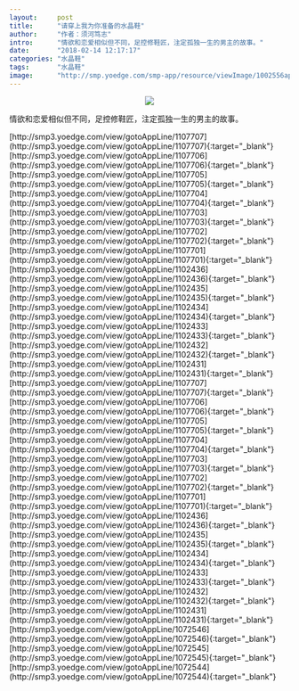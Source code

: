 ```yaml
---
layout:     post
title:      "请穿上我为你准备的水晶鞋"
author:     "作者：须河笃志"
intro:      "情欲和恋爱相似但不同，足控修鞋匠，注定孤独一生的男主的故事。"
date:       "2018-02-14 12:17:17"
categories: "水晶鞋"
tags:       "水晶鞋"
image:      "http://smp.yoedge.com/smp-app/resource/viewImage/1002556appline.png"
---
```

<div style="text-align: center">
<p><img src="http://smp.yoedge.com/smp-app/resource/viewImage/1002556appline.png"/></p>
</div>
<p class="post-meta">
<span>情欲和恋爱相似但不同，足控修鞋匠，注定孤独一生的男主的故事。</span>
</p>
[http://smp3.yoedge.com/view/gotoAppLine/1107707](http://smp3.yoedge.com/view/gotoAppLine/1107707){:target="_blank"}
[http://smp3.yoedge.com/view/gotoAppLine/1107706](http://smp3.yoedge.com/view/gotoAppLine/1107706){:target="_blank"}
[http://smp3.yoedge.com/view/gotoAppLine/1107705](http://smp3.yoedge.com/view/gotoAppLine/1107705){:target="_blank"}
[http://smp3.yoedge.com/view/gotoAppLine/1107704](http://smp3.yoedge.com/view/gotoAppLine/1107704){:target="_blank"}
[http://smp3.yoedge.com/view/gotoAppLine/1107703](http://smp3.yoedge.com/view/gotoAppLine/1107703){:target="_blank"}
[http://smp3.yoedge.com/view/gotoAppLine/1107702](http://smp3.yoedge.com/view/gotoAppLine/1107702){:target="_blank"}
[http://smp3.yoedge.com/view/gotoAppLine/1107701](http://smp3.yoedge.com/view/gotoAppLine/1107701){:target="_blank"}
[http://smp3.yoedge.com/view/gotoAppLine/1102436](http://smp3.yoedge.com/view/gotoAppLine/1102436){:target="_blank"}
[http://smp3.yoedge.com/view/gotoAppLine/1102435](http://smp3.yoedge.com/view/gotoAppLine/1102435){:target="_blank"}
[http://smp3.yoedge.com/view/gotoAppLine/1102434](http://smp3.yoedge.com/view/gotoAppLine/1102434){:target="_blank"}
[http://smp3.yoedge.com/view/gotoAppLine/1102433](http://smp3.yoedge.com/view/gotoAppLine/1102433){:target="_blank"}
[http://smp3.yoedge.com/view/gotoAppLine/1102432](http://smp3.yoedge.com/view/gotoAppLine/1102432){:target="_blank"}
[http://smp3.yoedge.com/view/gotoAppLine/1102431](http://smp3.yoedge.com/view/gotoAppLine/1102431){:target="_blank"}
[http://smp3.yoedge.com/view/gotoAppLine/1107707](http://smp3.yoedge.com/view/gotoAppLine/1107707){:target="_blank"}
[http://smp3.yoedge.com/view/gotoAppLine/1107706](http://smp3.yoedge.com/view/gotoAppLine/1107706){:target="_blank"}
[http://smp3.yoedge.com/view/gotoAppLine/1107705](http://smp3.yoedge.com/view/gotoAppLine/1107705){:target="_blank"}
[http://smp3.yoedge.com/view/gotoAppLine/1107704](http://smp3.yoedge.com/view/gotoAppLine/1107704){:target="_blank"}
[http://smp3.yoedge.com/view/gotoAppLine/1107703](http://smp3.yoedge.com/view/gotoAppLine/1107703){:target="_blank"}
[http://smp3.yoedge.com/view/gotoAppLine/1107702](http://smp3.yoedge.com/view/gotoAppLine/1107702){:target="_blank"}
[http://smp3.yoedge.com/view/gotoAppLine/1107701](http://smp3.yoedge.com/view/gotoAppLine/1107701){:target="_blank"}
[http://smp3.yoedge.com/view/gotoAppLine/1102436](http://smp3.yoedge.com/view/gotoAppLine/1102436){:target="_blank"}
[http://smp3.yoedge.com/view/gotoAppLine/1102435](http://smp3.yoedge.com/view/gotoAppLine/1102435){:target="_blank"}
[http://smp3.yoedge.com/view/gotoAppLine/1102434](http://smp3.yoedge.com/view/gotoAppLine/1102434){:target="_blank"}
[http://smp3.yoedge.com/view/gotoAppLine/1102433](http://smp3.yoedge.com/view/gotoAppLine/1102433){:target="_blank"}
[http://smp3.yoedge.com/view/gotoAppLine/1102432](http://smp3.yoedge.com/view/gotoAppLine/1102432){:target="_blank"}
[http://smp3.yoedge.com/view/gotoAppLine/1102431](http://smp3.yoedge.com/view/gotoAppLine/1102431){:target="_blank"}
[http://smp3.yoedge.com/view/gotoAppLine/1072546](http://smp3.yoedge.com/view/gotoAppLine/1072546){:target="_blank"}
[http://smp3.yoedge.com/view/gotoAppLine/1072545](http://smp3.yoedge.com/view/gotoAppLine/1072545){:target="_blank"}
[http://smp3.yoedge.com/view/gotoAppLine/1072544](http://smp3.yoedge.com/view/gotoAppLine/1072544){:target="_blank"}


